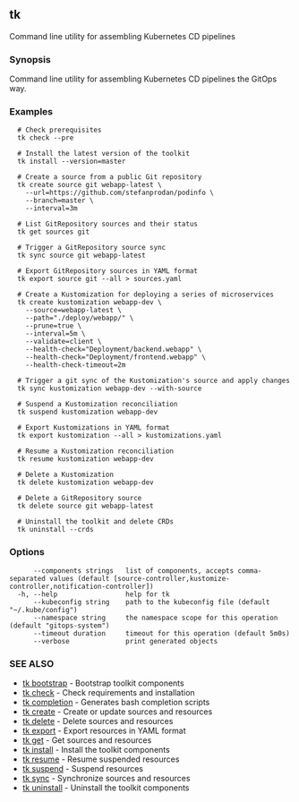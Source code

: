 ## tk

Command line utility for assembling Kubernetes CD pipelines

### Synopsis

Command line utility for assembling Kubernetes CD pipelines the GitOps way.

### Examples

```
  # Check prerequisites 
  tk check --pre

  # Install the latest version of the toolkit
  tk install --version=master

  # Create a source from a public Git repository
  tk create source git webapp-latest \
    --url=https://github.com/stefanprodan/podinfo \
    --branch=master \
    --interval=3m

  # List GitRepository sources and their status
  tk get sources git

  # Trigger a GitRepository source sync
  tk sync source git webapp-latest

  # Export GitRepository sources in YAML format
  tk export source git --all > sources.yaml

  # Create a Kustomization for deploying a series of microservices
  tk create kustomization webapp-dev \
    --source=webapp-latest \
    --path="./deploy/webapp/" \
    --prune=true \
    --interval=5m \
    --validate=client \
    --health-check="Deployment/backend.webapp" \
    --health-check="Deployment/frontend.webapp" \
    --health-check-timeout=2m

  # Trigger a git sync of the Kustomization's source and apply changes
  tk sync kustomization webapp-dev --with-source

  # Suspend a Kustomization reconciliation
  tk suspend kustomization webapp-dev

  # Export Kustomizations in YAML format
  tk export kustomization --all > kustomizations.yaml

  # Resume a Kustomization reconciliation
  tk resume kustomization webapp-dev

  # Delete a Kustomization
  tk delete kustomization webapp-dev

  # Delete a GitRepository source
  tk delete source git webapp-latest

  # Uninstall the toolkit and delete CRDs
  tk uninstall --crds

```

### Options

```
      --components strings   list of components, accepts comma-separated values (default [source-controller,kustomize-controller,notification-controller])
  -h, --help                 help for tk
      --kubeconfig string    path to the kubeconfig file (default "~/.kube/config")
      --namespace string     the namespace scope for this operation (default "gitops-system")
      --timeout duration     timeout for this operation (default 5m0s)
      --verbose              print generated objects
```

### SEE ALSO

* [tk bootstrap](tk_bootstrap.md)	 - Bootstrap toolkit components
* [tk check](tk_check.md)	 - Check requirements and installation
* [tk completion](tk_completion.md)	 - Generates bash completion scripts
* [tk create](tk_create.md)	 - Create or update sources and resources
* [tk delete](tk_delete.md)	 - Delete sources and resources
* [tk export](tk_export.md)	 - Export resources in YAML format
* [tk get](tk_get.md)	 - Get sources and resources
* [tk install](tk_install.md)	 - Install the toolkit components
* [tk resume](tk_resume.md)	 - Resume suspended resources
* [tk suspend](tk_suspend.md)	 - Suspend resources
* [tk sync](tk_sync.md)	 - Synchronize sources and resources
* [tk uninstall](tk_uninstall.md)	 - Uninstall the toolkit components

